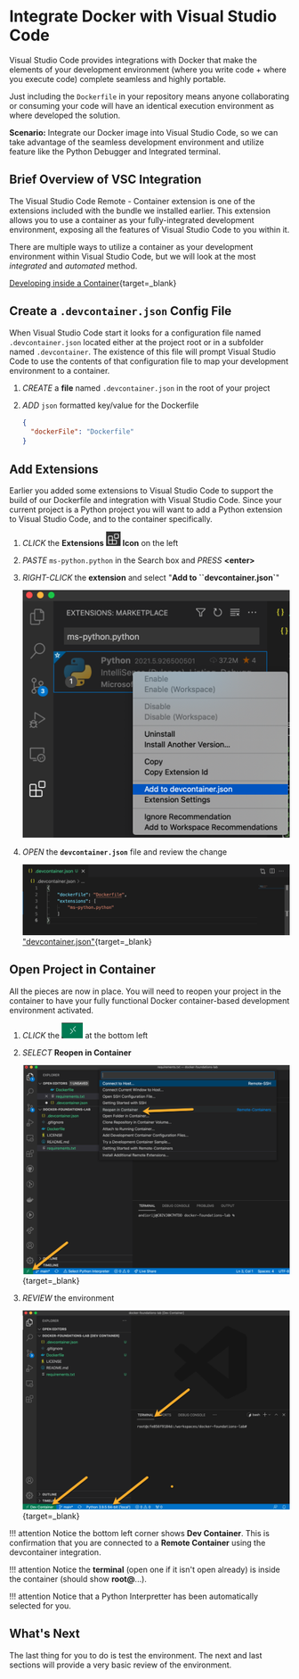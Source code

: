 # Integrate Docker with Visual Studio Code

Visual Studio Code provides integrations with Docker that make the elements of your development environment (where you write code + where you execute code) complete seamless and highly portable.

Just including the `Dockerfile` in your repository means anyone collaborating or consuming your code will have an identical execution environment as where developed the solution.

**Scenario:** Integrate our Docker image into Visual Studio Code, so we can take advantage of the seamless development environment and utilize feature like the Python Debugger and Integrated terminal.


## Brief Overview of VSC Integration

The Visual Studio Code Remote - Container extension is one of the extensions included with the bundle we installed earlier.  This extension allows you to use a container as your fully-integrated development environment, exposing all the features of Visual Studio Code to you within it.

There are multiple ways to utilize a container as your development environment within Visual Studio Code, but we will look at the most *integrated* and *automated* method.

[Developing inside a Container](https://code.visualstudio.com/docs/remote/containers "Developing inside a Container"){target=_blank}

## Create a `.devcontainer.json` Config File

When Visual Studio Code start it looks for a configuration file named `.devcontainer.json` located either at the project root or in a subfolder named `.devcontainer`.  The existence of this file will prompt Visual Studio Code to use the contents of that configuration file to map your development environment to a container.

1. *CREATE* a **file**  named `.devcontainer.json` in the root of your project

2. *ADD* `json` formatted key/value for the Dockerfile

   ```json
   {
     "dockerFile": "Dockerfile"
   }
   ```

## Add Extensions

Earlier you added some extensions to Visual Studio Code to support the build of our Dockerfile and integration with Visual Studio Code.  Since your current project is a Python project you will want to add a Python extension to Visual Studio Code, and to the container specifically.

1. *CLICK* the **Extensions** <img src="../../images/image-20210610152153324.png" style="zoom:33%;" /> **Icon** on the left
2. *PASTE* `ms-python.python` in the Search box and *PRESS* **<enter\>**
3. *RIGHT-CLICK* the **extension** and select "**Add to ``devcontainer.json`**"

    <img src="../../images/add-to-devcontainer.json.png" alt="image-20210614131954531" style="zoom:50%;" />

4. *OPEN* the **`devcontainer.json`** file and review the change

   [![devcontainer.json](../images/devcontainer.json.png) "devcontainer.json"](../../images/devcontainer.json.png){target=_blank}

## Open Project in Container

All the pieces are now in place.  You will need to reopen your project in the container to have your fully functional Docker container-based development environment activated.

1. *CLICK* the <img src="../images/remote-connection.png" alt="image-20210614132745015" style="zoom:50%;" /> at the bottom left

2. *SELECT* **Reopen in Container**

   [![Reopen in Container](../images/reopen-in-container.png "Reopen in Container")](../../images/reopen-in-container.png){target=_blank}

3. *REVIEW*  the environment

   [![Opened in Container](../images/vsc-opened-in-container.png "Opened in Container")](../../images/vsc-opened-in-container.png){target=_blank}

!!! attention
    Notice the bottom left corner shows **Dev Container**.  This is confirmation that you are connected to a **Remote Container** using the devcontainer integration.

!!! attention
    Notice the **terminal** (open one if it isn't open already) is inside the container (should show **root@**...).

!!! attention
    Notice that a Python Interpretter has been automatically selected for you.


## What's Next

The last thing for you to do is test the environment.  The next and last sections will provide a very basic review of the environment.
